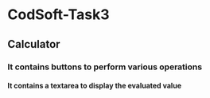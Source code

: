 # CodSoft-Task3
## Calculator
### It contains buttons to perform various operations
#### It contains a textarea to display the evaluated value

